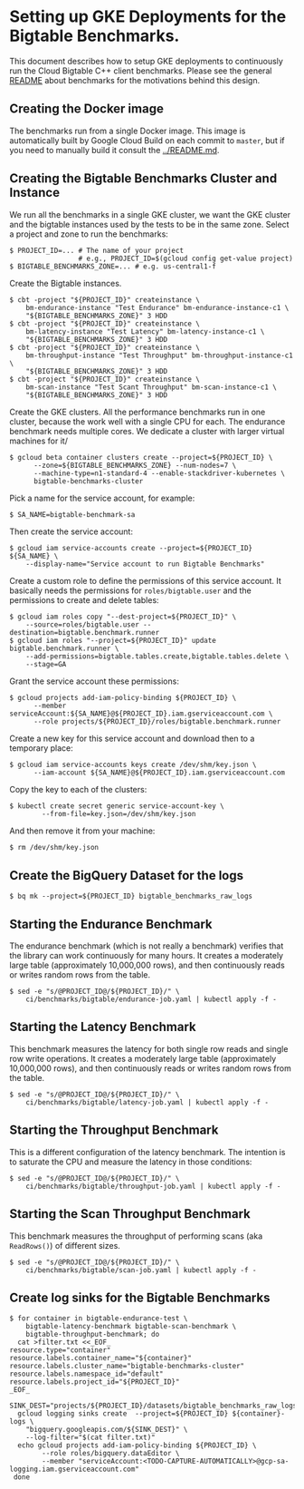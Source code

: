 # Setting up GKE Deployments for the Bigtable Benchmarks.

This document describes how to setup GKE deployments to continuously run the
Cloud Bigtable C++ client benchmarks. Please see the general
[README](../README.md) about benchmarks for the motivations behind this design.

## Creating the Docker image

The benchmarks run from a single Docker image. This image is automatically built
by Google Cloud Build on each commit to `master`, but if you need to manually
build it consult the [../README.md](../README.md).

## Creating the Bigtable Benchmarks Cluster and Instance

We run all the benchmarks in a single GKE cluster, we want the GKE cluster and
the bigtable instances used by the tests to be in the same zone. Select a
project and zone to run the benchmarks:

```console
$ PROJECT_ID=... # The name of your project
                 # e.g., PROJECT_ID=$(gcloud config get-value project)
$ BIGTABLE_BENCHMARKS_ZONE=... # e.g. us-central1-f
```

Create the Bigtable instances.

```console
$ cbt -project "${PROJECT_ID}" createinstance \
    bm-endurance-instance "Test Endurance" bm-endurance-instance-c1 \
    "${BIGTABLE_BENCHMARKS_ZONE}" 3 HDD
$ cbt -project "${PROJECT_ID}" createinstance \
    bm-latency-instance "Test Latency" bm-latency-instance-c1 \
    "${BIGTABLE_BENCHMARKS_ZONE}" 3 HDD
$ cbt -project "${PROJECT_ID}" createinstance \
    bm-throughput-instance "Test Throughput" bm-throughput-instance-c1 \
    "${BIGTABLE_BENCHMARKS_ZONE}" 3 HDD
$ cbt -project "${PROJECT_ID}" createinstance \
    bm-scan-instance "Test Scant Throughput" bm-scan-instance-c1 \
    "${BIGTABLE_BENCHMARKS_ZONE}" 3 HDD
```

Create the GKE clusters. All the performance benchmarks run in one cluster,
because the work well with a single CPU for each. The endurance benchmark needs
multiple cores. We dedicate a cluster with larger virtual machines for it/

```console
$ gcloud beta container clusters create --project=${PROJECT_ID} \
      --zone=${BIGTABLE_BENCHMARKS_ZONE} --num-nodes=7 \
      --machine-type=n1-standard-4 --enable-stackdriver-kubernetes \
      bigtable-benchmarks-cluster
```

Pick a name for the service account, for example:

```console
$ SA_NAME=bigtable-benchmark-sa
```

Then create the service account:

```console
$ gcloud iam service-accounts create --project=${PROJECT_ID} ${SA_NAME} \
    --display-name="Service account to run Bigtable Benchmarks"
```

Create a custom role to define the permissions of this service account. It
basically needs the permissions for `roles/bigtable.user` and the permissions
to create and delete tables:

```console
$ gcloud iam roles copy "--dest-project=${PROJECT_ID}" \
    --source=roles/bigtable.user --destination=bigtable.benchmark.runner
$ gcloud iam roles "--project=${PROJECT_ID}" update bigtable.benchmark.runner \
    --add-permissions=bigtable.tables.create,bigtable.tables.delete \
    --stage=GA
```

Grant the service account these permissions:

```console
$ gcloud projects add-iam-policy-binding ${PROJECT_ID} \
      --member serviceAccount:${SA_NAME}@${PROJECT_ID}.iam.gserviceaccount.com \
      --role projects/${PROJECT_ID}/roles/bigtable.benchmark.runner
```

Create a new key for this service account and download then to a temporary
place:

```console
$ gcloud iam service-accounts keys create /dev/shm/key.json \
      --iam-account ${SA_NAME}@${PROJECT_ID}.iam.gserviceaccount.com
```

Copy the key to each of the clusters:

```console
$ kubectl create secret generic service-account-key \
        --from-file=key.json=/dev/shm/key.json
```

And then remove it from your machine:

```bash
$ rm /dev/shm/key.json
```

## Create the BigQuery Dataset for the logs

```console
$ bq mk --project=${PROJECT_ID} bigtable_benchmarks_raw_logs
```

## Starting the Endurance Benchmark

The endurance benchmark (which is not really a benchmark) verifies that the
library can work continuously for many hours. It creates a moderately large
table (approximately 10,000,000 rows), and then continuously reads or writes
random rows from the table.

```console
$ sed -e "s/@PROJECT_ID@/${PROJECT_ID}/" \
    ci/benchmarks/bigtable/endurance-job.yaml | kubectl apply -f -
```

## Starting the Latency Benchmark

This benchmark measures the latency for both single row reads and single row
write operations. It creates a moderately large table (approximately 10,000,000
rows), and then continuously reads or writes random rows from the table.

```console
$ sed -e "s/@PROJECT_ID@/${PROJECT_ID}/" \
    ci/benchmarks/bigtable/latency-job.yaml | kubectl apply -f -
```

## Starting the Throughput Benchmark

This is a different configuration of the latency benchmark. The intention is to
saturate the CPU and measure the latency in those conditions:

```console
$ sed -e "s/@PROJECT_ID@/${PROJECT_ID}/" \
    ci/benchmarks/bigtable/throughput-job.yaml | kubectl apply -f -
```

## Starting the Scan Throughput Benchmark

This benchmark measures the throughput of performing scans (aka `ReadRows()`)
of different sizes.

```console
$ sed -e "s/@PROJECT_ID@/${PROJECT_ID}/" \
    ci/benchmarks/bigtable/scan-job.yaml | kubectl apply -f -
```

## Create log sinks for the Bigtable Benchmarks

```console
$ for container in bigtable-endurance-test \
    bigtable-latency-benchmark bigtable-scan-benchmark \
    bigtable-throughput-benchmark; do
  cat >filter.txt <<_EOF_
resource.type="container"
resource.labels.container_name="${container}"
resource.labels.cluster_name="bigtable-benchmarks-cluster"
resource.labels.namespace_id="default"
resource.labels.project_id="${PROJECT_ID}"
_EOF_
  SINK_DEST="projects/${PROJECT_ID}/datasets/bigtable_benchmarks_raw_logs"
  gcloud logging sinks create  --project=${PROJECT_ID} ${container}-logs \
    "bigquery.googleapis.com/${SINK_DEST}" \
    --log-filter="$(cat filter.txt)"
  echo gcloud projects add-iam-policy-binding ${PROJECT_ID} \
        --role roles/bigquery.dataEditor \
        --member "serviceAccount:<TODO-CAPTURE-AUTOMATICALLY>@gcp-sa-logging.iam.gserviceaccount.com"
 done
```
